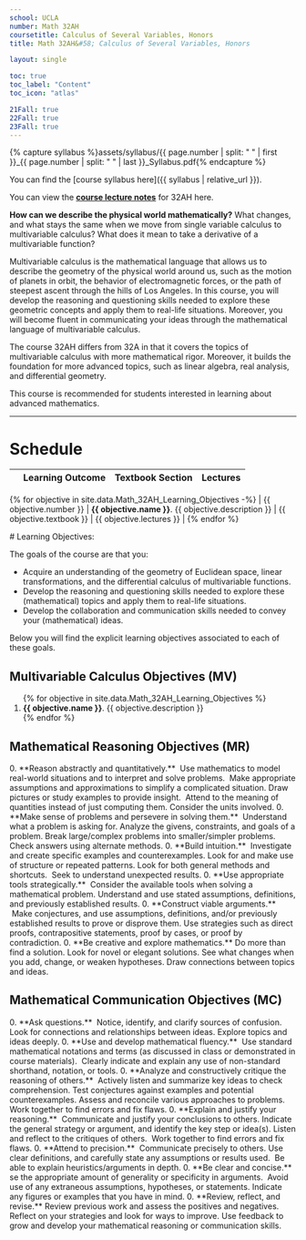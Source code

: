 ```yaml
---
school: UCLA
number: Math 32AH
coursetitle: Calculus of Several Variables, Honors
title: Math 32AH&#58; Calculus of Several Variables, Honors

layout: single

toc: true
toc_label: "Content"
toc_icon: "atlas"

21Fall: true
22Fall: true
23Fall: true
---
```



{% capture syllabus %}assets/syllabus/{{ page.number | split: " " | first }}_{{ page.number | split: " " | last }}_Syllabus.pdf{% endcapture %}

You can find the [course syllabus here]({{ syllabus | relative_url }}).

You can view the **[course lecture notes](https://github.com/rwongmath/HonorsMultivariableCalculus/blob/main/HonorsMultivariableCalculus.pdf)** for 32AH here.

**How can we describe the physical world mathematically?** What changes, and what stays the same when we move from single variable calculus to multivariable calculus?  What does it mean to take a derivative of a multivariable function?

Multivariable calculus is the mathematical language that allows us to describe the geometry of the physical world around us, such as the motion of planets in orbit, the behavior of electromagnetic forces, or the path of steepest ascent through the hills of Los Angeles. In this course, you will develop the reasoning and questioning skills needed to explore these geometric concepts and apply them to real-life situations.  Moreover, you will become fluent in communicating your ideas through the mathematical language of multivariable calculus.

The course 32AH differs from 32A in that it covers the topics of multivariable calculus with more mathematical rigor.  Moreover, it builds the foundation for more advanced topics, such as linear algebra, real analysis, and differential geometry. 

This course is recommended for students interested in learning about advanced mathematics. 

<!--end_excerpt-->

<hr>

# Schedule

|  | Learning Outcome      | Textbook Section |      Lectures|                                                        
| ---| ----------------------------         | ------ | ------------------------------------------------------------ |
{% for objective in site.data.Math_32AH_Learning_Objectives -%}
  | {{ objective.number }} | <b>{{ objective.name }}</b>. {{ objective.description }} | {{ objective.textbook }} | {{ objective.lectures }} |
{% endfor %}


<div class="standout" markdown="1">
# Learning Objectives: 

The goals of the course are that you: 

* Acquire an understanding of the geometry of Euclidean space, linear transformations, and the differential calculus of multivariable functions.
* Develop the reasoning and questioning skills needed to explore these (mathematical) topics and apply them to real-life situations.
* Develop the collaboration and communication skills needed to convey your (mathematical) ideas.

Below you will find the explicit learning objectives associated to each of these goals.
</div>

## Multivariable Calculus Objectives (MV)
<div class="standoutlist" markdown="1">
<ol>
{% for objective in site.data.Math_32AH_Learning_Objectives %}
  <li> <b>{{ objective.name }}</b>. {{ objective.description }}
  </li>
{% endfor %}
</ol>
</div>

## Mathematical Reasoning Objectives (MR)

<div class="standoutlist" markdown="1">
0. **Reason abstractly and quantitatively.**  Use mathematics to model real-world situations and to interpret and solve problems.  Make appropriate assumptions and approximations to simplify a complicated situation. Draw pictures or study examples to provide insight.  Attend to the meaning of quantities instead of just computing them. Consider the units involved.
0. **Make sense of problems and persevere in solving them.**  Understand what a problem is asking for. Analyze the givens, constraints, and goals of a problem. Break large/complex problems into smaller/simpler problems. Check answers using alternate methods.
0. **Build intuition.**  Investigate and create specific examples and counterexamples. Look for and make use of structure or repeated patterns. Look for both general methods and shortcuts.  Seek to understand unexpected results.
0. **Use appropriate tools strategically.**  Consider the available tools when solving a mathematical problem. Understand and use stated assumptions, definitions, and previously established results.
0. **Construct viable arguments.**  Make conjectures, and use assumptions, definitions, and/or previously established results to prove or disprove them. Use strategies such as direct proofs, contrapositive statements, proof by cases, or proof by contradiction.
0. **Be creative and explore mathematics.** Do more than find a solution. Look for novel or elegant solutions. See what changes when you add, change, or weaken hypotheses. Draw connections between topics and ideas.
</div>

## Mathematical Communication Objectives (MC)
<div class="standoutlist" markdown="1">
0. **Ask questions.**  Notice, identify, and clarify sources of confusion. Look for connections and relationships between ideas. Explore topics and ideas deeply.
0. **Use and develop mathematical fluency.**  Use standard mathematical notations and terms (as discussed in class or demonstrated in course materials).  Clearly indicate and explain any use of non-standard shorthand, notation, or tools.
0. **Analyze and constructively critique the reasoning of others.**  Actively listen and summarize key ideas to check comprehension. Test conjectures against examples and potential counterexamples. Assess and reconcile various approaches to problems. Work together to find errors and fix flaws.
0. **Explain and justify your reasoning.**  Communicate and justify your conclusions to others. Indicate the general strategy or argument, and identify the key step or idea(s). Listen and reflect to the critiques of others.  Work together to find errors and fix flaws.
0. **Attend to precision.**  Communicate precisely to others. Use clear definitions, and carefully state any assumptions or results used.  Be able to explain heuristics/arguments in depth.
0. **Be clear and concise.**  se the appropriate amount of generality or specificity in arguments.  Avoid use of any extraneous assumptions, hypotheses, or statements. Indicate any figures or examples that you have in mind.
0. **Review, reflect, and revise.** Review previous work and assess the positives and negatives. Reflect on your strategies and look for ways to improve. Use feedback to grow and develop your mathematical reasoning or communication skills.
</div>